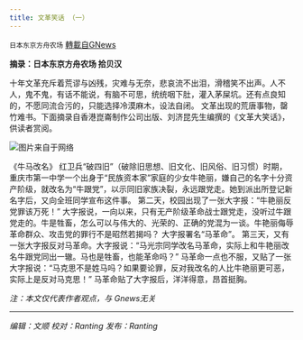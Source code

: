 ```yaml
---
title: 文革笑话 （一）
---
```

`日本东京方舟农场` [轉載自GNews](https://gnews.org/zh-hans/1551807/)

**摘录：日本东京方舟农场 拾贝汉**

十年文革充斥着荒谬与凶残，灾难与无奈，悲哀流不出泪，滑稽笑不出声。人不人，鬼不鬼，有话不能说，有脑不可思，统统咽下肚，灌入茅屎坑。还有点良知的，不愿同流合污的，只能选择冷漠麻木，设法自闭。
文革出现的荒唐事物，罄竹难书。下面摘录自香港崑崙制作公司出版、刘济昆先生编撰的《文革大笑话》，供读者赏阅。

![](https://assets.gnews.org/wp-content/uploads/2021/09/download-7.jpg)图片来自于网络

《牛马改名》
红卫兵“破四旧”（破除旧思想、旧文化、旧风俗、旧习惯）时期，重庆市第一中学一个出身于“民族资本家”家庭的少女牛艳丽，嫌自己的名字十分资产阶级，就改名为“牛跟党”，以示同旧家族决裂，永远跟党走。她到派出所登记新名字后，又向全班同学宣布这件事。
第二天，校园出现了一张大字报：“牛艳丽反党罪该万死！”
大字报说，一向以来，只有无产阶级革命战士跟党走，没听过牛跟党走的。牛是牲畜，怎么可以与伟大的、光荣的、正确的党混为一谈。牛艳丽侮辱革命群众、攻击党的罪行不是昭然若揭吗？
大字报署名“马革命”。
第三天，又有一张大字报反对马革命。大字报说：“马光宗同学改名马革命，实际上和牛艳丽改名牛跟党同出一辙。马也是牲畜，也能革命吗？”
马革命一点也不服，又贴了一张大字报说：“马克思不是姓马吗？如果要论罪，反对我改名的人比牛艳丽更可恶，实际上是反对马克思！”
马革命贴了大字报后，洋洋得意，昂首挺胸。

*注：本文仅代表作者观点，与 Gnews无关*

* * *

*编辑：文顺 校对：Ranting 发布：Ranting*
